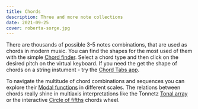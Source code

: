 ```yaml
---
title: Chords
description: Three and more note collections
date: 2021-09-25
cover: roberta-sorge.jpg
---
```


There are thousands of possible 3-5 notes combinations, that are used as chords in modern music. You can find the shapes for the most used of them with the simple [Chord finder](./finder/index.md). Select a chord type and then click on the desired pitch on the virtual keyboard. If you need the get the shape of chords on a string instument - try the [Chord Tabs app](./tabs/index.md).

To navigate the multitude of chord combinations and sequences you can explore their [Modal functions](./modes/index.md) in different scales. The relations between chords really shine in multiaxis interpretations like the Tonnetz [Tonal array](./array/index.md) or the interactive [Circle of fifths](./fifths/index.md) chords wheel.